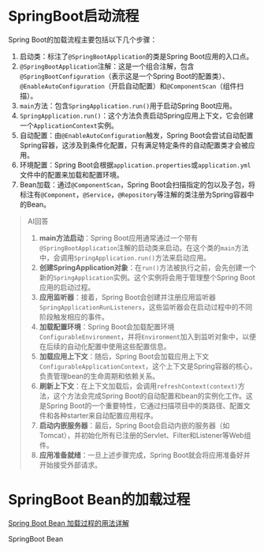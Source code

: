 # SpringBoot启动流程

Spring Boot的加载流程主要包括以下几个步骤：

1. 启动类：标注了`@SpringBootApplication`的类是Spring Boot应用的入口点。
2. `@SpringBootApplication`注解：这是一个组合注解，包含`@SpringBootConfiguration`（表示这是一个Spring Boot的配置类）、`@EnableAutoConfiguration`（开启自动配置）和`@ComponentScan`（组件扫描）。
3. `main`方法：包含`SpringApplication.run()`用于启动Spring Boot应用。
4. `SpringApplication.run()`：这个方法负责启动Spring应用上下文，它会创建一个`ApplicationContext`实例。
5. 自动配置：由`@EnableAutoConfiguration`触发，Spring Boot会尝试自动配置Spring容器，这涉及到条件化配置，只有满足特定条件的自动配置类才会被应用。
6. 环境配置：Spring Boot会根据`application.properties`或`application.yml`文件中的配置来加载和配置环境。
7. Bean加载：通过`@ComponentScan`，Spring Boot会扫描指定的包以及子包，将标注有`@Component`，`@Service`，`@Repository`等注解的类注册为Spring容器中的Bean。

> AI回答
>
> 1. **main方法启动**：Spring Boot应用通常通过一个带有`@SpringBootApplication`注解的启动类来启动。在这个类的`main`方法中，会调用`SpringApplication.run()`方法来启动应用。
> 2. **创建SpringApplication对象**：在`run()`方法被执行之前，会先创建一个新的`SpringApplication`实例。这个实例将会用于管理整个Spring Boot应用的启动过程。
> 3. **应用监听器**：接着，Spring Boot会创建并注册应用监听器`SpringApplicationRunListeners`，这些监听器会在启动过程中的不同阶段触发相应的事件。
> 4. **加载配置环境**：Spring Boot会加载配置环境`ConfigurableEnvironment`，并将`Environment`加入到监听对象中，以便在后续的自动化配置中使用这些配置信息。
> 5. **加载应用上下文**：随后，Spring Boot会加载应用上下文`ConfigurableApplicationContext`，这个上下文是Spring容器的核心，负责管理bean的生命周期和依赖关系。
> 6. **刷新上下文**：在上下文加载后，会调用`refreshContext(context)`方法，这个方法会完成Spring Boot的自动配置和bean的实例化工作。这是Spring Boot的一个重要特性，它通过扫描项目中的类路径、配置文件和各种starter来自动配置应用程序。
> 7. **启动内嵌服务器**：最后，Spring Boot会启动内嵌的服务器（如Tomcat），并初始化所有已注册的Servlet、Filter和Listener等Web组件。
> 8. **应用准备就绪**：一旦上述步骤完成，Spring Boot就会将应用准备好并开始接受外部请求。



# SpringBoot Bean的加载过程

[Spring Boot Bean 加载过程的用法详解](https://apifox.com/apiskills/spring-boot-bean-loading-process/#spring-boot-bean-%E5%8A%A0%E8%BD%BD%E8%BF%87%E7%A8%8B)

SpringBoot Bean
